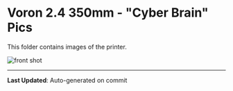 # Voron 2.4 350mm - "Cyber Brain" Pics

This folder contains images of the printer.



![front shot](NEON.JPG)


---

**Last Updated**: Auto-generated on commit  
